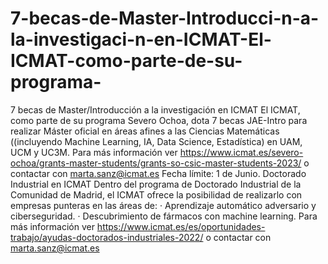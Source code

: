 # 7-becas-de-Master-Introducci-n-a-la-investigaci-n-en-ICMAT-El-ICMAT-como-parte-de-su-programa-
7 becas de Master/Introducción  a la investigación en ICMAT     El ICMAT, como parte de su programa Severo Ochoa, dota 7 becas JAE-Intro para realizar Máster oficial en áreas afines a las Ciencias Matemáticas ((incluyendo Machine Learning, IA, Data Science, Estadística) en UAM, UCM y UC3M. Para más información ver https://www.icmat.es/severo-ochoa/grants-master-students/grants-so-csic-master-students-2023/ o contactar con marta.sanz@icmat.es  Fecha límite: 1 de Junio.     Doctorado Industrial en ICMAT     Dentro del programa de Doctorado Industrial de la Comunidad de Madrid, el ICMAT ofrece la posibilidad de realizarlo con empresas punteras en las áreas de:  ·         Aprendizaje automático adversario y ciberseguridad.  ·         Descubrimiento de fármacos con machine learning.  Para más información ver https://www.icmat.es/es/oportunidades-trabajo/ayudas-doctorados-industriales-2022/ o contactar con marta.sanz@icmat.es
